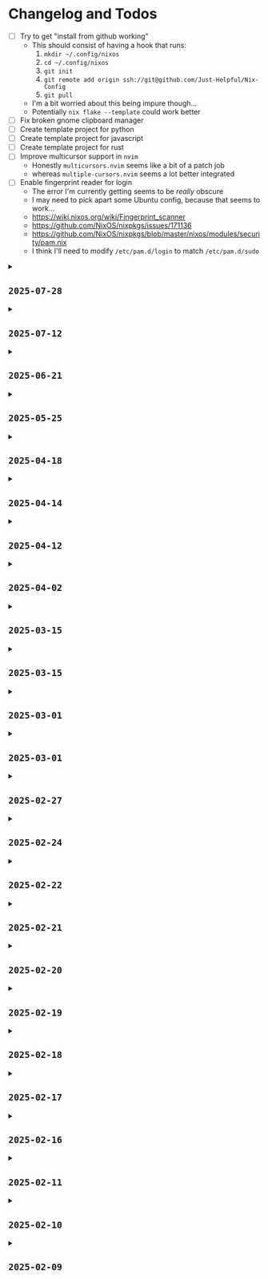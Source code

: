 # Changelog and Todos

- [ ] Try to get "install from github working"
  - This should consist of having a hook that runs:
    1. `mkdir ~/.config/nixos`
    2. `cd ~/.config/nixos`
    3. `git init`
    4. `git remote add origin ssh://git@github.com/Just-Helpful/Nix-Config`
    5. `git pull`
  - I'm a bit worried about this being impure though...
  - Potentially `nix flake --template` could work better
- [ ] Fix broken gnome clipboard manager
- [ ] Create template project for python
- [ ] Create template project for javascript
- [ ] Create template project for rust
- [ ] Improve multicursor support in `nvim`
  - Honestly `multicursors.nvim` seems like a bit of a patch job
  - whereas `multiple-cursors.nvim` seems a lot better integrated
- [ ] Enable fingerprint reader for login
  - The error I'm currently getting seems to be _really_ obscure
  - I may need to pick apart some Ubuntu config, because that seems to work...
  - https://wiki.nixos.org/wiki/Fingerprint_scanner
  - https://github.com/NixOS/nixpkgs/issues/171136
  - https://github.com/NixOS/nixpkgs/blob/master/nixos/modules/security/pam.nix
  - I think I'll need to modify `/etc/pam.d/login` to match `/etc/pam.d/sudo`

<details>
<summary><h2><code>2025-07-28</code></h2></summary>

- [x] Remove AI sidebar in vscode

</details>

<details>
<summary><h2><code>2025-07-12</code></h2></summary>

- [x] Fix buffer deleting in `nvim`
  - Currently this seems to break pane widths

</details>

<details>
<summary><h2><code>2025-06-21</code></h2></summary>

- [x] Attempt to get remote backups with `rclone`

</details>

<details>
<summary><h2><code>2025-05-25</code></h2></summary>

- [x] Fix `useGlobalPackages` conflict with home manager
- [x] Add nvim support for yaml
  - This is likely blocked on an [PR](https://github.com/NotAShelf/nvf/pull/643)
  - Also see this
    [comment](https://github.com/NotAShelf/nvf/issues/136#issuecomment-2664735644)
  - This will **also** block Github action support
  - I'll either want to help out or just wait (depending on how busy raf is...)
    - I'm going to give it ~1 week and see what happens
  - The PR actually seems to be blocked on nvim `0.11.0`
    - apparently, this reworks lsp config in a big way...
  - There's now been an update posted on the rework
    [here](https://github.com/NotAShelf/nvf/discussions/748)
  - The active branch seems to be `lsp-redesign`
    [here](https://github.com/NotAShelf/nvf/tree/lsp-redesign)

</details>

<details>
<summary><h2><code>2025-04-18</code></h2></summary>

- [x] Add vscode rust language support

</details>

<details>
<summary><h2><code>2025-04-14</code></h2></summary>

- [x] Have a look at whether AMD specific config is needed
  - See [this](https://discourse.nixos.org/t/enable-plasma-6/40541/27)
  - Probably not, it looks like the consensus is: "AMD provides it's own drivers
    most of the time"

</details>

<details>
<summary><h2><code>2025-04-12</code></h2></summary>

- [x] Get `rustup` to use `.languages/rust/rustup`
  - I'll need to find how to add the relevant Environment variables to profile

</details>

<details>
<summary><h2><code>2025-04-02</code></h2></summary>

- [x] Add shortcuts for updating home-manager

</details>

<details>
<summary><h2><code>2025-03-15</code></h2></summary>

- [x] Isolate home manager module from NixOS config
- [x] Add NixOS options shortcut
- [x] Add Noogle shortcut
- [x] Config Firefox extensions

</details>

<details>
<summary><h2><code>2025-03-15</code></h2></summary>

- [x] Add NixOS options shortcut
- [x] Add Noogle shortcut
- [x] Config Firefox extensions

</details>

<details>
<summary><h2><code>2025-03-01</code></h2></summary>

- [x] Config Firefox extensions

</details>

<details>
<summary><h2><code>2025-03-01</code></h2></summary>

- [x] Use nightly firefox build
  - There's been some crap happening with Firefox recently...
- [x] Add Librewolf

</details>

<details>
<summary><h2><code>2025-02-27</code></h2></summary>

- [x] Remove GitHub chat from Vscode
- [x] Fix broken Firefox build

</details>

<details>
<summary><h2><code>2025-02-24</code></h2></summary>

- [x] Fix nix `command-not-found`
- [x] Add (nix) shell completion for nushell

</details>

<details>
<summary><h2><code>2025-02-22</code></h2></summary>

- [x] Fix Git pushing on nushell
- [x] Add gh search to firefox
- [x] Test out nushell

</details>

<details>
<summary><h2><code>2025-02-21</code></h2></summary>

- [x] Add options to collapse days in changelog

</details>

<details>
<summary><h2><code>2025-02-20</code></h2></summary>

- [x] Fix github CI
- [x] Add simple github CI
  - just use `nix flake check`
- [x] Move themes to `desktop/`
- [x] Split out gnome extensions
- [x] Fix flickering top bar
- [x] Remove `lilypad` extension
- [x] Add `hide-top-bar` extension
- [x] Correct info callout in guide
- [x] Move guide to separate file

</details>

<details>
<summary><h2><code>2025-02-19</code></h2></summary>

- [x] Set default settings for Lilypad
- [x] Add Gnome clipboard manager
- [x] Add Gnome todo extension
- [x] Add Gnome Lilypad
- [x] Format vscode docs on save
- [x] Add "Restructure Config" to guide

</details>

<details>
<summary><h2><code>2025-02-18</code></h2></summary>

- [x] Remove unnecessary module functions
- [x] Set vscode tab size to 2

</details>

<details>
<summary><h2><code>2025-02-17</code></h2></summary>

- [x] Add vscode file excludes
- [x] Make vscode settings mutable
- [x] Add vscode editor

</details>

<details>
<summary><h2><code>2025-02-16</code></h2></summary>

- [x] Add option for mutable files
- [x] Fix broken git signing

</details>

<details>
<summary><h2><code>2025-02-11</code></h2></summary>

- [x] Add `pnpm`
- [x] Add keybinds to duplicate lines
- [x] Find how to use npm global installs
  - Just search on nix `pkgs`

</details>

<details>
<summary><h2><code>2025-02-10</code></h2></summary>

- [x] Add scheduled gc and deduping
- [x] Add reproduction guide

</details>

<details>
<summary><h2><code>2025-02-09</code></h2></summary>

- [x] Move `~/.rustup/` directory
- [x] Add a `:bdelete` keybind to nvim
- [x] Document the `themes` module properly
- [x] Add nodejs support
- [x] Add sources to README

</details>
